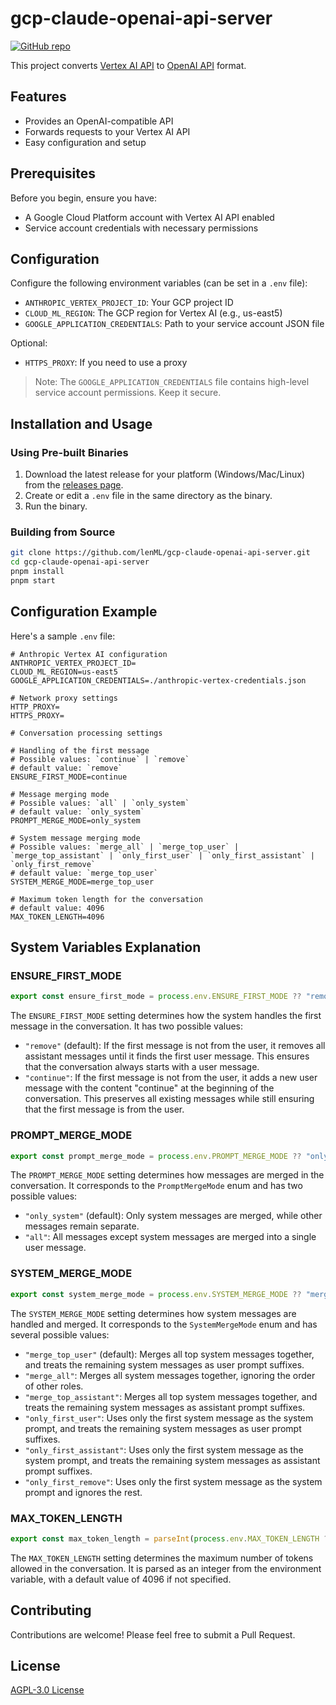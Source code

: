 # gcp-claude-openai-api-server

[![GitHub repo](https://img.shields.io/badge/github-repo-blue?logo=github)](https://github.com/lenML/gcp-claude-openai-api-server)

This project converts [Vertex AI API](https://console.cloud.google.com/marketplace/product/google/aiplatform.googleapis.com) to [OpenAI API](https://platform.openai.com/docs/api-reference) format.

## Features

- Provides an OpenAI-compatible API
- Forwards requests to your Vertex AI API
- Easy configuration and setup

## Prerequisites

Before you begin, ensure you have:
- A Google Cloud Platform account with Vertex AI API enabled
- Service account credentials with necessary permissions

## Configuration

Configure the following environment variables (can be set in a `.env` file):

- `ANTHROPIC_VERTEX_PROJECT_ID`: Your GCP project ID
- `CLOUD_ML_REGION`: The GCP region for Vertex AI (e.g., us-east5)
- `GOOGLE_APPLICATION_CREDENTIALS`: Path to your service account JSON file

Optional:
- `HTTPS_PROXY`: If you need to use a proxy

> Note: The `GOOGLE_APPLICATION_CREDENTIALS` file contains high-level service account permissions. Keep it secure.

## Installation and Usage

### Using Pre-built Binaries

1. Download the latest release for your platform (Windows/Mac/Linux) from the [releases page](https://github.com/lenML/gcp-claude-openai-api-server/releases).
2. Create or edit a `.env` file in the same directory as the binary.
3. Run the binary.

### Building from Source

```bash
git clone https://github.com/lenML/gcp-claude-openai-api-server.git
cd gcp-claude-openai-api-server
pnpm install
pnpm start
```

## Configuration Example

Here's a sample `.env` file:

```env
# Anthropic Vertex AI configuration
ANTHROPIC_VERTEX_PROJECT_ID=
CLOUD_ML_REGION=us-east5
GOOGLE_APPLICATION_CREDENTIALS=./anthropic-vertex-credentials.json

# Network proxy settings
HTTP_PROXY=
HTTPS_PROXY=

# Conversation processing settings

# Handling of the first message
# Possible values: `continue` | `remove`
# default value: `remove`
ENSURE_FIRST_MODE=continue

# Message merging mode
# Possible values: `all` | `only_system`
# default value: `only_system`
PROMPT_MERGE_MODE=only_system

# System message merging mode
# Possible values: `merge_all` | `merge_top_user` | `merge_top_assistant` | `only_first_user` | `only_first_assistant` | `only_first_remove`
# default value: `merge_top_user`
SYSTEM_MERGE_MODE=merge_top_user

# Maximum token length for the conversation
# default value: 4096
MAX_TOKEN_LENGTH=4096
```

## System Variables Explanation

### ENSURE_FIRST_MODE

```typescript
export const ensure_first_mode = process.env.ENSURE_FIRST_MODE ?? "remove";
```

The `ENSURE_FIRST_MODE` setting determines how the system handles the first message in the conversation. It has two possible values:

- `"remove"` (default): If the first message is not from the user, it removes all assistant messages until it finds the first user message. This ensures that the conversation always starts with a user message.
- `"continue"`: If the first message is not from the user, it adds a new user message with the content "continue" at the beginning of the conversation. This preserves all existing messages while still ensuring that the first message is from the user.

### PROMPT_MERGE_MODE

```typescript
export const prompt_merge_mode = process.env.PROMPT_MERGE_MODE ?? "only_system";
```

The `PROMPT_MERGE_MODE` setting determines how messages are merged in the conversation. It corresponds to the `PromptMergeMode` enum and has two possible values:

- `"only_system"` (default): Only system messages are merged, while other messages remain separate.
- `"all"`: All messages except system messages are merged into a single user message.

### SYSTEM_MERGE_MODE

```typescript
export const system_merge_mode = process.env.SYSTEM_MERGE_MODE ?? "merge_top_user";
```

The `SYSTEM_MERGE_MODE` setting determines how system messages are handled and merged. It corresponds to the `SystemMergeMode` enum and has several possible values:

- `"merge_top_user"` (default): Merges all top system messages together, and treats the remaining system messages as user prompt suffixes.
- `"merge_all"`: Merges all system messages together, ignoring the order of other roles.
- `"merge_top_assistant"`: Merges all top system messages together, and treats the remaining system messages as assistant prompt suffixes.
- `"only_first_user"`: Uses only the first system message as the system prompt, and treats the remaining system messages as user prompt suffixes.
- `"only_first_assistant"`: Uses only the first system message as the system prompt, and treats the remaining system messages as assistant prompt suffixes.
- `"only_first_remove"`: Uses only the first system message as the system prompt and ignores the rest.

### MAX_TOKEN_LENGTH

```typescript
export const max_token_length = parseInt(process.env.MAX_TOKEN_LENGTH ?? "4096");
```

The `MAX_TOKEN_LENGTH` setting determines the maximum number of tokens allowed in the conversation. It is parsed as an integer from the environment variable, with a default value of 4096 if not specified.

## Contributing

Contributions are welcome! Please feel free to submit a Pull Request.

## License

[AGPL-3.0 License](LICENSE)
